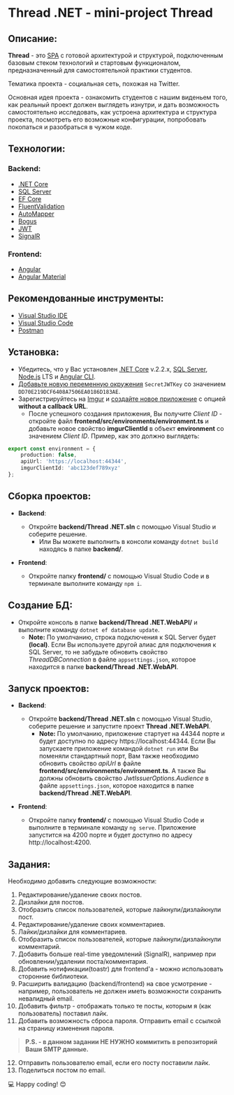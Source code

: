 # Thread .NET - mini-project Thread

## Описание:
**Thread** - это [SPA](https://medium.com/@NeotericEU/single-page-application-vs-multiple-page-application-2591588efe58) с готовой архитектурой и структурой, подключенным базовым стеком технологий и стартовым функционалом, предназначенный для самостоятельной практики студентов.

Тематика проекта - социальная сеть, похожая на Twitter.

Основная идея проекта - ознакомить студентов с нашим виденьем того, как реальный проект должен выглядеть изнутри, и дать возможность самостоятельно исследовать, как устроена архитектура и структура проекта, посмотреть его возможные конфигурации, попробовать покопаться и разобраться в чужом коде.

## Технологии:
### Backend:
- [.NET Core](https://dotnet.microsoft.com/download)
- [SQL Server](https://www.microsoft.com/sql-server/sql-server-downloads)
- [EF Core](https://docs.microsoft.com/ef/core)
- [FluentValidation](https://github.com/JeremySkinner/FluentValidation)
- [AutoMapper](https://github.com/AutoMapper/AutoMapper)
- [Bogus](https://github.com/bchavez/Bogus)
- [JWT](https://jwt.io)
- [SignalR](https://dotnet.microsoft.com/apps/aspnet/real-time)

### Frontend:
- [Angular](https://angular.io)
- [Angular Material](https://material.angular.io)

## Рекомендованные инструменты:
- [Visual Studio IDE](https://visualstudio.microsoft.com/vs)
- [Visual Studio Code](https://code.visualstudio.com)
- [Postman](https://www.getpostman.com)

## Установка:
- Убедитесь, что у Вас установлен [.NET Core](https://dotnet.microsoft.com/download) v.2.2.x, [SQL Server](https://www.microsoft.com/sql-server/sql-server-downloads), [Node.js](https://nodejs.org/en/) LTS и [Angular CLI](https://angular.io/cli).
- [Добавьте новую переменную окружения](https://www.twilio.com/blog/2017/01/how-to-set-environment-variables.html) `SecretJWTKey` со значением `DD70E219DCF6408A7506EA0186D183AE`.
- Зарегистрируйтесь на [Imgur](https://imgur.com/register) и [создайте новое приложение](https://api.imgur.com/oauth2/addclient) с опцией **without a callback URL**.
  - После успешного создания приложения, Вы получите _Client ID_ - откройте файл **frontend/src/environments/environment.ts** и добавьте новое свойство **imgurClientId** в объект **environment** со значением _Client ID_. Пример, как это должно выглядеть:
```typescript
export const environment = {
    production: false,
    apiUrl: 'https://localhost:44344',
    imgurClientId: 'abc123def789xyz'
};
```

## Сборка проектов:
- **Backend**:
  - Откройте **backend/Thread .NET.sln** с помощью Visual Studio и соберите решение.
    - Или Вы можете выполнить в консоли команду `dotnet build` находясь в папке **backend/**.

- **Frontend**:
  - Откройте папку **frontend/** с помощью Visual Studio Code и в терминале выполните команду `npm i`.

## Создание БД:
- Откройте консоль в папке **backend/Thread .NET.WebAPI/** и выполните команду `dotnet ef database update`.
  - **Note:** По умолчанию, строка подключения к SQL Server будет **(local)**. Если Вы используете другой алиас для подключения к SQL Server, то не забудьте обновить свойство _ThreadDBConnection_ в файле `appsettings.json`, которое находится в папке **backend/Thread .NET.WebAPI**.
  
## Запуск проектов:
- **Backend**:
  - Откройте **backend/Thread .NET.sln** с помощью Visual Studio, соберите решение и запустите проект **Thread .NET.WebAPI**.
    - **Note:** По умолчанию, приложение стартует на 44344 порте и будет доступно по адресу https://localhost:44344. Если Вы запускаете приложение командой `dotnet run` или Вы поменяли стандартный порт, Вам также необходимо обновить свойство _apiUrl_ в файле **frontend/src/environments/environment.ts**. А также Вы должны обновить свойство _JwtIssuerOptions.Audience_ в файле `appsettings.json`, которое находится в папке **backend/Thread .NET.WebAPI**.

- **Frontend**:
  - Откройте папку **frontend/** с помощью Visual Studio Code и выполните в терминале команду `ng serve`. Приложение запустится на 4200 порте и будет доступно по адресу http://localhost:4200.

## Задания:
Необходимо добавить следующие возможности:

1. Редактирование/удаление своих постов.
2. Дизлайки для постов.
3. Отобразить список пользователей, которые лайкнули/дизлайкнули пост.
4. Редактирование/удаление своих комментариев.
5. Лайки/дизлайки для комментариев.
6. Отобразить список пользователей, которые лайкнули/дизлайкнули комментарий.
7. Добавить больше real-time уведомлений (SignalR), например при обновлении/удалении поста/комментария.
8. Добавить нотификации(toastr) для frontend'a - можно использовать сторонние библиотеки.
9. Расширить валидацию (backend/frontend) на свое усмотрение - например, пользователь не должен иметь возможности сохранить невалидный email.
10. Добавить фильтр - отображать только те посты, которым я (как пользователь) поставил лайк.
11. Добавить возможность сброса пароля. Отправить email с ссылкой на страницу изменения пароля.
> **P.S. - в данном задании НЕ НУЖНО коммитить в репозиторий Ваши SMTP данные.**
12. Отправить пользователю email, если его посту поставили лайк.
13. Поделиться постом по email.

💻 Happy coding! 😊
